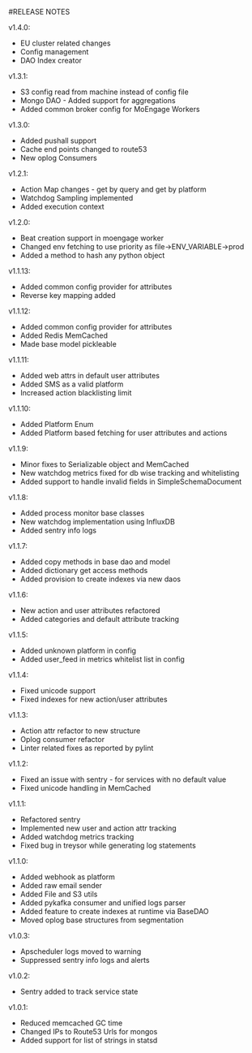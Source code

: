 #RELEASE NOTES

v1.4.0:
- EU cluster related changes
- Config management
- DAO Index creator

v1.3.1:
- S3 config read from machine instead of config file
- Mongo DAO - Added support for aggregations
- Added common broker config for MoEngage Workers

v1.3.0:
- Added pushall support
- Cache end points changed to route53
- New oplog Consumers

v1.2.1:
- Action Map changes - get by query and get by platform
- Watchdog Sampling implemented
- Added execution context

v1.2.0:
- Beat creation support in moengage worker
- Changed env fetching to use priority as file->ENV_VARIABLE->prod
- Added a method to hash any python object

v1.1.13:
- Added common config provider for attributes
- Reverse key mapping added

v1.1.12:
- Added common config provider for attributes
- Added Redis MemCached
- Made base model pickleable

v1.1.11:
- Added web attrs in default user attributes
- Added SMS as a valid platform
- Increased action blacklisting limit

v1.1.10:
- Added Platform Enum
- Added Platform based fetching for user attributes and actions

v1.1.9:
- Minor fixes to Serializable object and MemCached
- New watchdog metrics fixed for db wise tracking and whitelisting
- Added support to handle invalid fields in SimpleSchemaDocument

v1.1.8:
- Added process monitor base classes
- New watchdog implementation using InfluxDB
- Added sentry info logs

v1.1.7:
- Added copy methods in base dao and model
- Added dictionary get access methods
- Added provision to create indexes via new daos

v1.1.6:
- New action and user attributes refactored
- Added categories and default attribute tracking

v1.1.5:
- Added unknown platform in config
- Added user_feed in metrics whitelist list in config

v1.1.4:
- Fixed unicode support
- Fixed indexes for new action/user attributes

v1.1.3:
- Action attr refactor to new structure
- Oplog consumer refactor
- Linter related fixes as reported by pylint

v1.1.2:
- Fixed an issue with sentry - for services with no default value
- Fixed unicode handling in MemCached

v1.1.1:
- Refactored sentry
- Implemented new user and action attr tracking
- Added watchdog metrics tracking
- Fixed bug in treysor while generating log statements

v1.1.0:
- Added webhook as platform
- Added raw email sender
- Added File and S3 utils
- Added pykafka consumer and unified logs parser
- Added feature to create indexes at runtime via BaseDAO
- Moved oplog base structures from segmentation

v1.0.3:
- Apscheduler logs moved to warning
- Suppressed sentry info logs and alerts

v1.0.2:
- Sentry added to track service state

v1.0.1:
- Reduced memcached GC time
- Changed IPs to Route53 Urls for mongos
- Added support for list of strings in statsd
